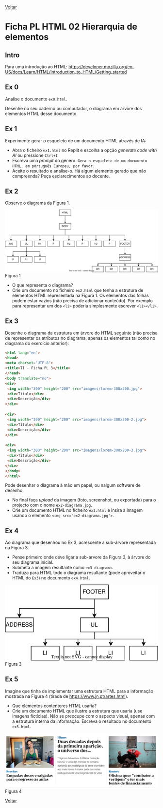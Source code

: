 [Voltar](../main.md)

# Ficha PL HTML 02 Hierarquia de elementos

## Intro
Para uma introdução ao HTML: https://developer.mozilla.org/en-US/docs/Learn/HTML/Introduction_to_HTML/Getting_started


## Ex 0
Analise o documento `ex0.html`. 

Desenhe no seu caderno ou computador, o diagrama em árvore dos elementos HTML desse documento.


## Ex 1

Experimente gerar o esqueleto de um documento HTML através de IA: 
- Abra o ficheiro `ex1.html` no Replit e escolha a opção _generate code with AI_ ou pressione `Ctrl+I`
- Escreva uma _prompt_ do género: `Gera o esqueleto de um documento HTML, em português Europeu, por favor.`
- Aceite o resultado e analise-o. Há algum elemento gerado que não compreenda? Peça esclarecimentos ao docente.


## Ex 2 

Observe o diagrama da Figura 1.

![](assets/fig1.svg)
Figura 1

- O que representa o diagrama?
- Crie um documento no ficheiro `ex2.html` que tenha a estrutura de elementos HTML representada na Figura 1. Os elementos das folhas podem estar vazios (não precisa de adicionar conteúdo). Por exemplo para representar um dos `<li>` poderia simplesmente escrever `<li></li>`.

## Ex 3
Desenhe o diagrama da estrutura em árvore do HTML seguinte (não precisa de representar os atributos no diagrama, apenas os elementos tal como no diagrama do exercício anterior):
```html
<html lang="en">
<head>
<meta charset="UTF-8">
<title>TI - Ficha PL 3</title>
</head>
<body translate="no">
<div>
 <img width="300" height="200" src="imagens/lorem-300x200.jpg">
 <div>Titulo</div>
 <div>Descrição</div>
</div>

<div>
 <img width="300" height="200" src="imagens/lorem-300x200-2.jpg">
 <div>Título</div>
 <div>Descrição</div>
</div>

<div>
 <img width="300" height="200" src="imagens/lorem-300x200-3.jpg">
 <div>Título</div>
 <div>Descrição</div>
</div>
</body>
</html>
```

Pode desenhar o diagrama à mão em papel, ou nalgum software de desenho. 
- No final faça _upload_ da imagem (foto, screenshot, ou exportada) para o projecto com o nome `ex2-diagrama.jpg`.
- Crie um documento HTML no ficheiro `ex3.html` e insira a imagem usando o elemento `<img src="ex2-diagrama.jpg">`.

## Ex 4
Ao diagrama que desenhou no Ex 3, acrescente a sub-árvore representada na Figura 3. 

- Pense primeiro onde deve ligar a sub-árvore da Figura 3, à árvore do seu diagrama inicial.
- Submeta a imagem resultante como `ex3-diagrama`.
- Traduza para HTML todo o diagrama resultante (pode aproveitar o HTML do `Ex3`) no documento `ex4.html`.

![](assets/fig3.svg)
Figura 3

## Ex 5
Imagine que tinha de implementar uma estrutura HTML para a informação mostrada na Figura 4 (tirada de https://www.jn.pt/artes.html). 
- Que elementos contentores HTML usaria?
- Crie um documento HTML que ilustre a estrutura que usaria (use imagens fictícias). Não se preocupe com o aspecto visual, apenas com a estrutura interna da informação. Escreva o resultado no documento `ex5.html`.

![Figura 4](assets/fig4.png)
Figura 4

[Voltar](../main.md)